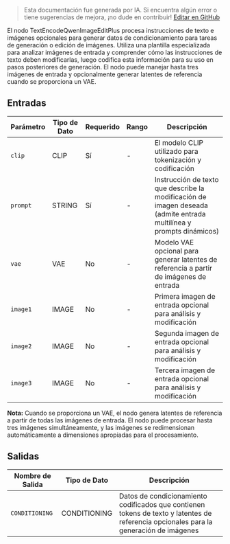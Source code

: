 > Esta documentación fue generada por IA. Si encuentra algún error o tiene sugerencias de mejora, ¡no dude en contribuir! [Editar en GitHub](https://github.com/Comfy-Org/embedded-docs/blob/main/comfyui_embedded_docs/docs/TextEncodeQwenImageEditPlus/es.md)

El nodo TextEncodeQwenImageEditPlus procesa instrucciones de texto e imágenes opcionales para generar datos de condicionamiento para tareas de generación o edición de imágenes. Utiliza una plantilla especializada para analizar imágenes de entrada y comprender cómo las instrucciones de texto deben modificarlas, luego codifica esta información para su uso en pasos posteriores de generación. El nodo puede manejar hasta tres imágenes de entrada y opcionalmente generar latentes de referencia cuando se proporciona un VAE.

## Entradas

| Parámetro | Tipo de Dato | Requerido | Rango | Descripción |
|-----------|-----------|----------|-------|-------------|
| `clip` | CLIP | Sí | - | El modelo CLIP utilizado para tokenización y codificación |
| `prompt` | STRING | Sí | - | Instrucción de texto que describe la modificación de imagen deseada (admite entrada multilínea y prompts dinámicos) |
| `vae` | VAE | No | - | Modelo VAE opcional para generar latentes de referencia a partir de imágenes de entrada |
| `image1` | IMAGE | No | - | Primera imagen de entrada opcional para análisis y modificación |
| `image2` | IMAGE | No | - | Segunda imagen de entrada opcional para análisis y modificación |
| `image3` | IMAGE | No | - | Tercera imagen de entrada opcional para análisis y modificación |

**Nota:** Cuando se proporciona un VAE, el nodo genera latentes de referencia a partir de todas las imágenes de entrada. El nodo puede procesar hasta tres imágenes simultáneamente, y las imágenes se redimensionan automáticamente a dimensiones apropiadas para el procesamiento.

## Salidas

| Nombre de Salida | Tipo de Dato | Descripción |
|-------------|-----------|-------------|
| `CONDITIONING` | CONDITIONING | Datos de condicionamiento codificados que contienen tokens de texto y latentes de referencia opcionales para la generación de imágenes |
